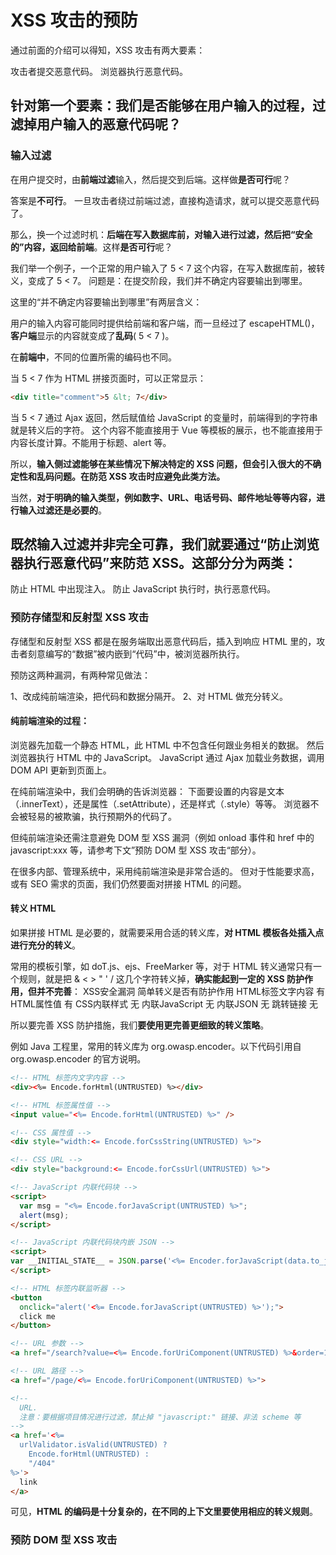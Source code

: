 # XSS 攻击的预防

通过前面的介绍可以得知，XSS 攻击有两大要素：

攻击者提交恶意代码。
浏览器执行恶意代码。

## 针对第一个要素：我们是否能够在用户输入的过程，过滤掉用户输入的恶意代码呢？

### 输入过滤

在用户提交时，由**前端过滤**输入，然后提交到后端。这样做**是否可行**呢？

答案是**不可行**。
一旦攻击者绕过前端过滤，直接构造请求，就可以提交恶意代码了。

那么，换一个过滤时机：**后端在写入数据库前，对输入进行过滤，然后把“安全的”内容，返回给前端**。这样**是否可行**呢？

我们举一个例子，一个正常的用户输入了 5 < 7 这个内容，在写入数据库前，被转义，变成了 5 &lt; 7。
问题是：在提交阶段，我们并不确定内容要输出到哪里。

这里的“并不确定内容要输出到哪里”有两层含义：

用户的输入内容可能同时提供给前端和客户端，而一旦经过了 escapeHTML()，**客户端**显示的内容就变成了**乱码**( 5 &lt; 7 )。

在**前端中**，不同的位置所需的编码也不同。

当 5 &lt; 7 作为 HTML 拼接页面时，可以正常显示：
```html
<div title="comment">5 &lt; 7</div>
```

当 5 &lt; 7 通过 Ajax 返回，然后赋值给 JavaScript 的变量时，前端得到的字符串就是转义后的字符。
这个内容不能直接用于 Vue 等模板的展示，也不能直接用于内容长度计算。不能用于标题、alert 等。

所以，**输入侧过滤能够在某些情况下解决特定的 XSS 问题，但会引入很大的不确定性和乱码问题。在防范 XSS 攻击时应避免此类方法。**

当然，**对于明确的输入类型，例如数字、URL、电话号码、邮件地址等等内容，进行输入过滤还是必要的**。

## 既然输入过滤并非完全可靠，我们就要通过“防止浏览器执行恶意代码”来防范 XSS。这部分分为两类：

防止 HTML 中出现注入。
防止 JavaScript 执行时，执行恶意代码。

### 预防存储型和反射型 XSS 攻击

存储型和反射型 XSS 都是在服务端取出恶意代码后，插入到响应 HTML 里的，攻击者刻意编写的“数据”被内嵌到“代码”中，被浏览器所执行。

预防这两种漏洞，有两种常见做法：

1、改成纯前端渲染，把代码和数据分隔开。
2、对 HTML 做充分转义。

#### 纯前端渲染的过程：

浏览器先加载一个静态 HTML，此 HTML 中不包含任何跟业务相关的数据。
然后浏览器执行 HTML 中的 JavaScript。
JavaScript 通过 Ajax 加载业务数据，调用 DOM API 更新到页面上。

在纯前端渲染中，我们会明确的告诉浏览器：
下面要设置的内容是文本（.innerText），还是属性（.setAttribute），还是样式（.style）等等。
浏览器不会被轻易的被欺骗，执行预期外的代码了。

但纯前端渲染还需注意避免 DOM 型 XSS 漏洞（例如 onload 事件和 href 中的 javascript:xxx 等，请参考下文”预防 DOM 型 XSS 攻击“部分）。

在很多内部、管理系统中，采用纯前端渲染是非常合适的。
但对于性能要求高，或有 SEO 需求的页面，我们仍然要面对拼接 HTML 的问题。

#### 转义 HTML

如果拼接 HTML 是必要的，就需要采用合适的转义库，**对 HTML 模板各处插入点进行充分的转义**。

常用的模板引擎，如 doT.js、ejs、FreeMarker 等，对于 HTML 转义通常只有一个规则，就是把 & < > " ' / 这几个字符转义掉，**确实能起到一定的 XSS 防护作用，但并不完善**：
XSS安全漏洞	    简单转义是否有防护作用
HTML标签文字内容	 有
HTML属性值	    有
CSS内联样式	    无
内联JavaScript  无
内联JSON	    无
跳转链接	    无

所以要完善 XSS 防护措施，我们**要使用更完善更细致的转义策略**。

例如 Java 工程里，常用的转义库为 org.owasp.encoder。以下代码引用自 org.owasp.encoder 的官方说明。
```html
<!-- HTML 标签内文字内容 -->
<div><%= Encode.forHtml(UNTRUSTED) %></div>

<!-- HTML 标签属性值 -->
<input value="<%= Encode.forHtml(UNTRUSTED) %>" />

<!-- CSS 属性值 -->
<div style="width:<= Encode.forCssString(UNTRUSTED) %>">

<!-- CSS URL -->
<div style="background:<= Encode.forCssUrl(UNTRUSTED) %>">

<!-- JavaScript 内联代码块 -->
<script>
  var msg = "<%= Encode.forJavaScript(UNTRUSTED) %>";
  alert(msg);
</script>

<!-- JavaScript 内联代码块内嵌 JSON -->
<script>
var __INITIAL_STATE__ = JSON.parse('<%= Encoder.forJavaScript(data.to_json) %>');
</script>

<!-- HTML 标签内联监听器 -->
<button
  onclick="alert('<%= Encode.forJavaScript(UNTRUSTED) %>');">
  click me
</button>

<!-- URL 参数 -->
<a href="/search?value=<%= Encode.forUriComponent(UNTRUSTED) %>&order=1#top">

<!-- URL 路径 -->
<a href="/page/<%= Encode.forUriComponent(UNTRUSTED) %>">

<!--
  URL.
  注意：要根据项目情况进行过滤，禁止掉 "javascript:" 链接、非法 scheme 等
-->
<a href='<%=
  urlValidator.isValid(UNTRUSTED) ?
    Encode.forHtml(UNTRUSTED) :
    "/404"
%>'>
  link
</a>

```

可见，**HTML 的编码是十分复杂的，在不同的上下文里要使用相应的转义规则**。


### 预防 DOM 型 XSS 攻击



